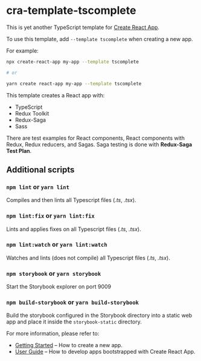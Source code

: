 # cra-template-tscomplete

This is yet another TypeScript template for [Create React App](https://github.com/facebook/create-react-app).

To use this template, add `--template tscomplete` when creating a new app.

For example:

```sh
npx create-react-app my-app --template tscomplete

# or

yarn create react-app my-app --template tscomplete
```

This template creates a React app with:

* TypeScript
* Redux Toolkit
* Redux-Saga
* Sass

There are test examples for React components, React components with Redux, Redux reducers,  and Sagas. Saga testing is done with __Redux-Saga Test Plan__.

## Additional scripts

### `npm lint` or `yarn lint`

Compiles and then lints all Typescript files (_.ts_, _.tsx_).

### `npm lint:fix` or `yarn lint:fix`

Lints and applies fixes on all Typescript files (_.ts_, _.tsx_).

### `npm lint:watch` or `yarn lint:watch`

Watches and lints (does not compile) all Typescript files (_.ts_, _.tsx_).

### `npm storybook` or `yarn storybook`

Start the Storybook explorer on port 9009

### `npm build-storybook` or `yarn build-storybook`

Build the storybook configured in the Storybook directory into a static web app and place it inside the `storybook-static` directory.

For more information, please refer to:

- [Getting Started](https://create-react-app.dev/docs/getting-started) – How to create a new app.
- [User Guide](https://create-react-app.dev) – How to develop apps bootstrapped with Create React App.
